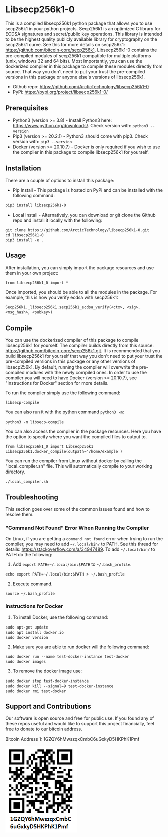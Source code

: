 # Libsecp256k1-0

This is a compiled libsecp256k1 python package that allows you to use secp256k1 in your python projects. Secp256k1
is an optimized C library for ECDSA signatures and secret/public key operations. This library is intended to be the highest quality publicly available library for cryptography on the secp256k1 curve. See this for more details on secp256k1: https://github.com/bitcoin-core/secp256k1. Libsecp256k1-0 contains the pre-compiled modules of secp256k1 compatible for multiple platforms (unix, windows 32 and 64 bits). Most importantly, you can use the dockerized compiler in this package to compile these modules directly from source. That way you don't need to put your trust the pre-compiled versions in this package or anyone else's versions of libsecp256k1.
* Github repo: https://github.com/ArcticTechnology/libsecp256k1-0
* PyPi: https://pypi.org/project/libsecp256k1-0/

## Prerequisites
* Python3 (version >= 3.8) - Install Python3 here: https://www.python.org/downloads/. Check version with: ```python3 --version```
* Pip3 (version >= 20.2.1) - Python3 should come with pip3. Check version with: ```pip3 --version```
* Docker (version >= 20.10.7) - Docker is only required if you wish to use the compiler in this package to compile libsecp256k1 for yourself.

## Installation
There are a couple of options to install this package:
* Pip Install - This package is hosted on PyPi and can be installed with the following command:
```
pip3 install libsecp256k1-0
```
* Local Install - Alternatively, you can download or git clone the Github repo and install it locally with the following:
```
git clone https://github.com/ArcticTechnology/libsecp256k1-0.git
cd libsecp256k1-0
pip3 install -e .
```

## Usage
After installation, you can simply import the package resources and use them in your own project:
```
from libsecp256k1_0 import *
```
Once imported, you should be able to all the modules in the package. For example, this is how you verify ecdsa with secp256k1:
```
Secp256k1._libsecp256k1.secp256k1_ecdsa_verify(<ctx>, <sig>, <msg_hash>, <pubkey>)
```

## Compile
You can use the dockerized compiler of this package to compile libsecp256k1 for yourself. The compiler builds directly from this source: https://github.com/bitcoin-core/secp256k1.git. It is recommended that you build libsecp256k1 for yourself that way you don't need to put your trust the pre-compiled versions in this package or any other versions of libsecp256k1. By default, running the compiler will overwrite the pre-compiled modules with the newly compiled ones. In order to use the compiler you will need to have Docker (version >= 20.10.7), see "Instructions for Docker" section for more details.

To run the compiler simply use the following command:
```
libsecp-compile
```
You can also run it with the python command ```python3 -m```:
```
python3 -m libsecp-compile
```
You can also access the compiler in the package resources. Here you have the option to specify where you want the compiled files to output to.
```
from libsecp256k1_0 import Libsecp256k1
Libsecp256k1.docker_compile(outpath='/home/example')
```
You can run the compiler from Linux without docker by calling the "local_compiler.sh" file. This will automatically compile to your working directory.
```
./local_compiler.sh
```

## Troubleshooting
This section goes over some of the common issues found and how to resolve them.

### "Command Not Found" Error When Running the Compiler
On Linux, if you are getting a ```command not found``` error when trying to run the compiler, you may need to add ```~/.local/bin/``` to PATH. See this thread for details: https://stackoverflow.com/a/34947489. To add ```~/.local/bin/``` to PATH do the following:

1. Add ```export PATH=~/.local/bin:$PATH``` to ```~/.bash_profile```.
```
echo export PATH=~/.local/bin:$PATH > ~/.bash_profile
```
2. Execute command.
```
source ~/.bash_profile
```

### Instructions for Docker
1. To install Docker, use the following command:
```
sudo apt-get update
sudo apt install docker.io
sudo docker version
```
2. Make sure you are able to run docker will the following command:
```
sudo docker run --name test-docker-instance test-docker
sudo docker images
```
3. To remove the docker image use:
```
sudo docker stop test-docker-instance
sudo docker kill --signal=9 test-docker-instance
sudo docker rmi test-docker
```

## Support and Contributions
Our software is open source and free for public use. If you found any of these repos useful and would like to support this project financially, feel free to donate to our bitcoin address.

Bitcoin Address 1: 1GZQY6hMwszqxCmbC6uGxkyD5HKPhK1Pmf

![alt text](https://github.com/ArcticTechnology/BitcoinAddresses/blob/main/btcaddr1.png?raw=true)

